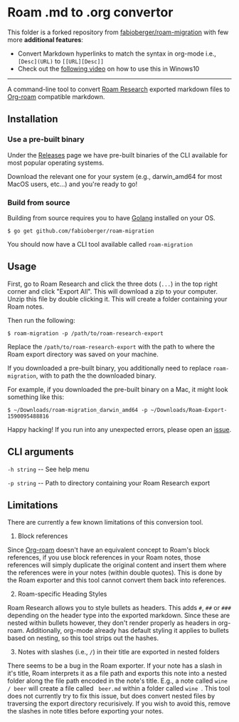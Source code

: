 # Roam .md to .org convertor 

This folder is a forked repository from [fabioberger/roam-migration](https://github.com/fabioberger/roam-migration) with few more **additional features**:

* Convert Markdown hyperlinks to match the syntax in org-mode i.e., `[Desc](URL)` to `[[URL][Desc]]`
* Check out the [following video](https://www.youtube.com/watch?v=BJPw8FcvHzc) on how to use this in Winows10

___

A command-line tool to convert [Roam Research](https://roamresearch.com/) exported markdown files to [Org-roam](https://github.com/org-roam/org-roam) compatible markdown.

## Installation 

### Use a pre-built binary

Under the [Releases](https://github.com/fabioberger/roam-migration/releases) page we have pre-built binaries of the CLI available for most popular operating systems.

Download the relevant one for your system (e.g., darwin_amd64 for most MacOS users, etc...) and you're ready to go!

### Build from source

Building from source requires you to have [Golang](https://golang.org/) installed on your OS.

```
$ go get github.com/fabioberger/roam-migration
```

You should now have a CLI tool available called `roam-migration`

## Usage

First, go to Roam Research and click the three dots (`...`) in the top right corner and click "Export All". This will download a zip to your computer. Unzip this file by double clicking it. This will create a folder containing your Roam notes.

Then run the following:

```
$ roam-migration -p /path/to/roam-research-export
```

Replace the `/path/to/roam-research-export` with the path to where the Roam export directory was saved on your machine.

If you downloaded a pre-built binary, you additionally need to replace `roam-migration`, with to path the the downloaded binary. 

For example, if you downloaded the pre-built binary on a Mac, it might look something like this:

```
$ ~/Downloads/roam-migration_darwin_amd64 -p ~/Downloads/Roam-Export-1590095488816
```

Happy hacking! If you run into any unexpected errors, please open an [issue](https://github.com/fabioberger/roam-migration/issues/new). 

## CLI arguments

`-h string` -- See help menu 

`-p string` -- Path to directory containing your Roam Research export

## Limitations

There are currently a few known limitations of this conversion tool.

1. Block references

Since [Org-roam](https://github.com/org-roam/org-roam) doesn't have an equivalent concept to Roam's block references, if you use block references in your Roam notes, those references will simply duplicate the original content and insert them where the references were in your notes (within double quotes). This is done by the Roam exporter and this tool cannot convert them back into references.

2. Roam-specific Heading Styles

Roam Research allows you to style bullets as headers. This adds `#`, `##` or `###` depending on the header type into the exported markdown. Since these are nested within bullets however, they don't render properly as headers in org-roam. Additionally, org-mode already has default styling it applies to bullets based on nesting, so this tool strips out the hashes.

3. Notes with slashes (i.e., `/`) in their title are exported in nested folders

There seems to be a bug in the Roam exporter. If your note has a slash in it's title, Roam interprets it as a file path and exports this note into a nested folder along the file path encoded in the note's title. E.g., a note called `wine / beer` will create a file called ` beer.md` within a folder called `wine `. This tool does not currently try to fix this issue, but does convert nested files by traversing the export directory recurisively. If you wish to avoid this, remove the slashes in note titles before exporting your notes.
